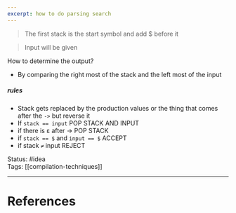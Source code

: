 ```yaml
---
excerpt: how to do parsing search
---
```

> The first stack is the start symbol and add $ before it

> Input will be given

How to determine the output?
- By comparing the right most of the stack and the left most of the input 

##### rules
- Stack gets replaced by the production values or the thing that comes after the `->` but reverse it
- If `stack == input` POP STACK AND INPUT
- if there is ε after -> POP STACK
- if `stack == $` and `input == $` ACCEPT
- if stack `≠` input REJECT

Status: #idea  
Tags: [[compilation-techniques]]  
  
---
# References
